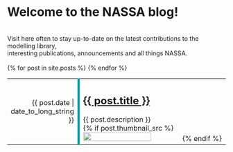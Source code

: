 <h1>Welcome to the NASSA blog!</h1><br>
Visit here often to stay up-to-date on the latest contributions to the modelling library, <br>
interesting publications, announcements and all things NASSA. <br><br>

<table style="border: none; width: 100%;">
  <colgroup>
    <col span="1" style="width: 10%;">
    <col span="1" style="width: 90%;">
  </colgroup>
  {% for post in site.posts %}
    <tr>
      <td style="border-right: 5px solid; border-left: none;border-top: none; border-bottom: none; border-color: #03989E; text-align: right;">
      <time datetime="{{ post.date | date: "%Y-%m-%d" }}">{{ post.date | date_to_long_string }}</time>
      </td>
      <td style="border: none;">
        <h2><a href="/NASSA-hub/{{ post.url }}">{{ post.title }}</a></h2>
        {{ post.description }}<br>
        {% if post.thumbnail_src %}
          <img src="{{site.baseurl}}/assets/{{post.thumbnail_src}}" style="width: 70%;">
        {% endif %}
      </td>
    </tr>
  {% endfor %}
</table>
